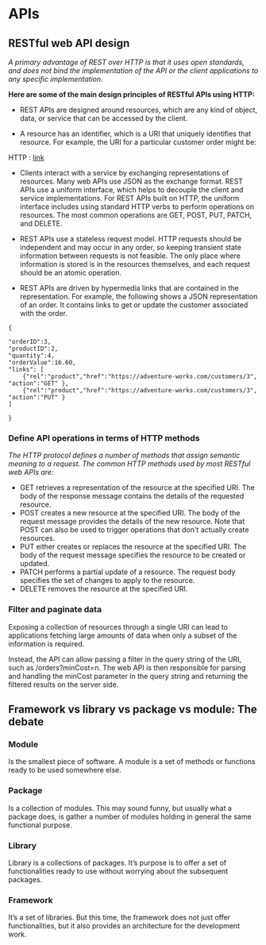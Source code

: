 # APIs

## RESTful web API design

*A primary advantage of REST over HTTP is that it uses open standards, and does not bind the implementation of the API or the client applications to any specific implementation.*

**Here are some of the main design principles of RESTful APIs using HTTP:**

- REST APIs are designed around resources, which are any kind of object, data, or service that can be accessed by the client.

- A resource has an identifier, which is a URI that uniquely identifies that resource. For example, the URI for a particular customer order might be:

HTTP : [link](https://adventure-works.com/orders/1
) 
- Clients interact with a service by exchanging representations of resources. Many web APIs use JSON as the exchange format. 
REST APIs use a uniform interface, which helps to decouple the client and service implementations. For REST APIs built on HTTP, the uniform interface includes using standard HTTP verbs to perform operations on resources. The most common operations are GET, POST, PUT, PATCH, and DELETE.

- REST APIs use a stateless request model. HTTP requests should be independent and may occur in any order, so keeping transient state information between requests is not feasible. The only place where information is stored is in the resources themselves, and each request should be an atomic operation. 

- REST APIs are driven by hypermedia links that are contained in the representation. For example, the following shows a JSON representation of an order. It contains links to get or update the customer associated with the order.

`{`
    
    "orderID":3,
    "productID":2,
    "quantity":4,
    "orderValue":16.60,
    "links": [
        {"rel":"product","href":"https://adventure-works.com/customers/3", "action":"GET" },
        {"rel":"product","href":"https://adventure-works.com/customers/3", "action":"PUT" }
    ]
`}`

### Define API operations in terms of HTTP methods

*The HTTP protocol defines a number of methods that assign semantic meaning to a request. The common HTTP methods used by most RESTful web APIs are:*

- GET retrieves a representation of the resource at the specified URI. The body of the response message contains the details of the requested resource.
- POST creates a new resource at the specified URI. The body of the request message provides the details of the new resource. Note that POST can also be used to trigger operations that don't actually create resources.
- PUT either creates or replaces the resource at the specified URI. The body of the request message specifies the resource to be created or updated.
- PATCH performs a partial update of a resource. The request body specifies the set of changes to apply to the resource.
- DELETE removes the resource at the specified URI.

### Filter and paginate data

Exposing a collection of resources through a single URI can lead to applications fetching large amounts of data when only a subset of the information is required. 

Instead, the API can allow passing a filter in the query string of the URI, such as /orders?minCost=n. The web API is then responsible for parsing and handling the minCost parameter in the query string and returning the filtered results on the server side.

## Framework vs library vs package vs module: The debate

### Module
Is the smallest piece of software. A module is a set of methods or functions ready to be used somewhere else.

### Package
Is a collection of modules. This may sound funny, but usually what a package does, is gather a number of modules holding in general the same functional purpose. 

### Library

Library is a collections of packages. It’s purpose is to offer a set of functionalities ready to use without worrying about the subsequent packages. 

### Framework
It’s a set of libraries. But this time, the framework does not just offer functionalities, but it also provides an architecture for the development work. 
